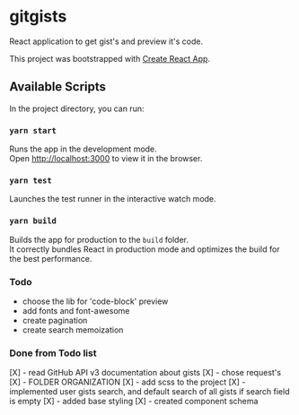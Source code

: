 # gitgists
React application to get gist's and preview it's code.

This project was bootstrapped with [Create React App](https://github.com/facebook/create-react-app).

## Available Scripts

In the project directory, you can run:

### `yarn start`

Runs the app in the development mode.<br />
Open [http://localhost:3000](http://localhost:3000) to view it in the browser.

### `yarn test`

Launches the test runner in the interactive watch mode.<br />

### `yarn build`

Builds the app for production to the `build` folder.<br />
It correctly bundles React in production mode and optimizes the build for the best performance.

### Todo
* choose the lib for 'code-block' preview
* add fonts and font-awesome
* create pagination
* create search memoization


### Done from Todo list
[X] - read GitHub API v3 documentation about gists
[X] - chose request's
[X] - FOLDER ORGANIZATION
[X] - add scss to the project
[X] - implemented user gists search, and default search of all gists if search field is empty
[X] - added base styling
[X] - created component schema